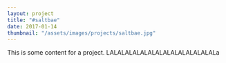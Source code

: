 ```yaml
---
layout: project
title: "#saltbae"
date: 2017-01-14
thumbnail: "/assets/images/projects/saltbae.jpg"
---
```


This is some content for a project. LALALALALALALALALALALALALALALa